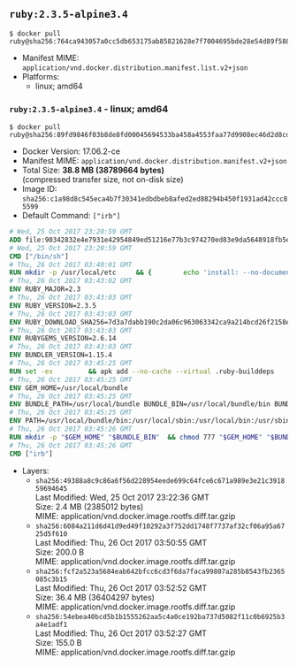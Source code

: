 ## `ruby:2.3.5-alpine3.4`

```console
$ docker pull ruby@sha256:764ca943057a0cc5db653175ab85821628e7f7004695bde28e54d89f588d0526
```

-	Manifest MIME: `application/vnd.docker.distribution.manifest.list.v2+json`
-	Platforms:
	-	linux; amd64

### `ruby:2.3.5-alpine3.4` - linux; amd64

```console
$ docker pull ruby@sha256:89fd9846f03b8de8fd00045694533ba458a4553faa77d9908ec46d2d8cd336dc
```

-	Docker Version: 17.06.2-ce
-	Manifest MIME: `application/vnd.docker.distribution.manifest.v2+json`
-	Total Size: **38.8 MB (38789664 bytes)**  
	(compressed transfer size, not on-disk size)
-	Image ID: `sha256:c1a98d8c545eca4b7f30341edbdbeb8afed2ed88294b450f1931ad42ccc85599`
-	Default Command: `["irb"]`

```dockerfile
# Wed, 25 Oct 2017 23:20:59 GMT
ADD file:90342832e4e7931e42954849ed51216e77b3c974270ed83e9da5648918fb5e66 in / 
# Wed, 25 Oct 2017 23:20:59 GMT
CMD ["/bin/sh"]
# Thu, 26 Oct 2017 03:40:01 GMT
RUN mkdir -p /usr/local/etc 	&& { 		echo 'install: --no-document'; 		echo 'update: --no-document'; 	} >> /usr/local/etc/gemrc
# Thu, 26 Oct 2017 03:43:02 GMT
ENV RUBY_MAJOR=2.3
# Thu, 26 Oct 2017 03:43:03 GMT
ENV RUBY_VERSION=2.3.5
# Thu, 26 Oct 2017 03:43:03 GMT
ENV RUBY_DOWNLOAD_SHA256=7d3a7dabb190c2da06c963063342ca9a214bcd26f2158e904f0ec059b065ffda
# Thu, 26 Oct 2017 03:43:03 GMT
ENV RUBYGEMS_VERSION=2.6.14
# Thu, 26 Oct 2017 03:43:03 GMT
ENV BUNDLER_VERSION=1.15.4
# Thu, 26 Oct 2017 03:45:25 GMT
RUN set -ex 		&& apk add --no-cache --virtual .ruby-builddeps 		autoconf 		bison 		bzip2 		bzip2-dev 		ca-certificates 		coreutils 		dpkg-dev dpkg 		gcc 		gdbm-dev 		glib-dev 		libc-dev 		libffi-dev 		openssl 		openssl-dev 		libxml2-dev 		libxslt-dev 		linux-headers 		make 		ncurses-dev 		procps 		readline-dev 		ruby 		tar 		xz 		yaml-dev 		zlib-dev 		&& wget -O ruby.tar.xz "https://cache.ruby-lang.org/pub/ruby/${RUBY_MAJOR%-rc}/ruby-$RUBY_VERSION.tar.xz" 	&& echo "$RUBY_DOWNLOAD_SHA256 *ruby.tar.xz" | sha256sum -c - 		&& mkdir -p /usr/src/ruby 	&& tar -xJf ruby.tar.xz -C /usr/src/ruby --strip-components=1 	&& rm ruby.tar.xz 		&& cd /usr/src/ruby 		&& { 		echo '#define ENABLE_PATH_CHECK 0'; 		echo; 		cat file.c; 	} > file.c.new 	&& mv file.c.new file.c 		&& autoconf 	&& gnuArch="$(dpkg-architecture --query DEB_BUILD_GNU_TYPE)" 	&& export ac_cv_func_isnan=yes ac_cv_func_isinf=yes 	&& ./configure 		--build="$gnuArch" 		--disable-install-doc 		--enable-shared 	&& make -j "$(nproc)" 	&& make install 		&& runDeps="$( 		scanelf --needed --nobanner --format '%n#p' --recursive /usr/local 			| tr ',' '\n' 			| sort -u 			| awk 'system("[ -e /usr/local/lib/" $1 " ]") == 0 { next } { print "so:" $1 }' 	)" 	&& apk add --virtual .ruby-rundeps $runDeps 		bzip2 		ca-certificates 		libffi-dev 		openssl-dev 		procps 		yaml-dev 		zlib-dev 	&& apk del .ruby-builddeps 	&& cd / 	&& rm -r /usr/src/ruby 		&& gem update --system "$RUBYGEMS_VERSION" 	&& gem install bundler --version "$BUNDLER_VERSION" --force
# Thu, 26 Oct 2017 03:45:25 GMT
ENV GEM_HOME=/usr/local/bundle
# Thu, 26 Oct 2017 03:45:25 GMT
ENV BUNDLE_PATH=/usr/local/bundle BUNDLE_BIN=/usr/local/bundle/bin BUNDLE_SILENCE_ROOT_WARNING=1 BUNDLE_APP_CONFIG=/usr/local/bundle
# Thu, 26 Oct 2017 03:45:25 GMT
ENV PATH=/usr/local/bundle/bin:/usr/local/sbin:/usr/local/bin:/usr/sbin:/usr/bin:/sbin:/bin
# Thu, 26 Oct 2017 03:45:26 GMT
RUN mkdir -p "$GEM_HOME" "$BUNDLE_BIN" 	&& chmod 777 "$GEM_HOME" "$BUNDLE_BIN"
# Thu, 26 Oct 2017 03:45:26 GMT
CMD ["irb"]
```

-	Layers:
	-	`sha256:49388a8c9c86a6f56d228954eede699c64fce6c671a989e3e21c391859694645`  
		Last Modified: Wed, 25 Oct 2017 23:22:36 GMT  
		Size: 2.4 MB (2385012 bytes)  
		MIME: application/vnd.docker.image.rootfs.diff.tar.gzip
	-	`sha256:6084a211d6d41d9ed49f10292a3f752dd1748f7737af32cf06a95a6725d5f610`  
		Last Modified: Thu, 26 Oct 2017 03:50:55 GMT  
		Size: 200.0 B  
		MIME: application/vnd.docker.image.rootfs.diff.tar.gzip
	-	`sha256:fcf2a523a5684eab642bfcc6cd3f6da7faca99807a285b8543fb2365085c3b15`  
		Last Modified: Thu, 26 Oct 2017 03:52:52 GMT  
		Size: 36.4 MB (36404297 bytes)  
		MIME: application/vnd.docker.image.rootfs.diff.tar.gzip
	-	`sha256:54ebea40bcd5b1b1555262aa5c4a0ce192ba737d5082f11c0b6925b3a4e1adf1`  
		Last Modified: Thu, 26 Oct 2017 03:52:27 GMT  
		Size: 155.0 B  
		MIME: application/vnd.docker.image.rootfs.diff.tar.gzip
